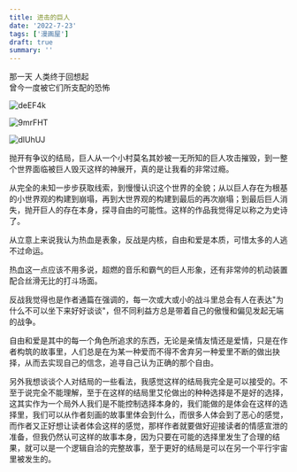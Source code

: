 ```yaml
---
title: 进击的巨人
date: '2022-7-23'
tags: ['漫画屋']
draft: true
summary: ''
---
```


那一天 人类终于回想起  
曾今一度被它们所支配的恐怖

![deEF4k](https://cdn.jsdelivr.net/gh/klaaay/pbed@main/uPic/deEF4k.jpg)

![9mrFHT](https://cdn.jsdelivr.net/gh/klaaay/pbed@main/uPic/9mrFHT.jpg)

![dlUhUJ](https://cdn.jsdelivr.net/gh/klaaay/pbed@main/uPic/dlUhUJ.jpg)

抛开有争议的结局，巨人从一个小村莫名其妙被一无所知的巨人攻击摧毁，到一整个世界面临被巨人毁灭这样的神展开，真的是让我看的非常过瘾。

从完全的未知一步步获取线索，到慢慢认识这个世界的全貌；从以巨人存在为根基的小世界观的构建到崩塌，再到大世界观的构建到最后的再次崩塌；到最后巨人消失，抛开巨人的存在本身，探寻自由的可能性。这样的作品我觉得足以称之为史诗了。

从立意上来说我认为热血是表象，反战是内核，自由和爱是本质，可惜太多的人逃不过命运。

热血这一点应该不用多说，超燃的音乐和霸气的巨人形象，还有非常帅的机动装置配合丝滑无比的打斗场面。

反战我觉得也是作者通篇在强调的，每一次或大或小的战斗里总会有人在表达"为什么不可以坐下来好好谈谈"，但不同利益方总是带着自己的傲慢和偏见发起无端的战争。

自由和爱是其中的每一个角色所追求的东西，无论是亲情友情还是爱情，只是在作者构筑的故事里，人们总是在为某一种爱而不得不舍弃另一种爱里不断的做出抉择，从而去实现自己的信念，追寻自己认为正确的那个自由。

另外我想谈谈个人对结局的一些看法，我感觉这样的结局我完全是可以接受的。不至于说完全不能理解，至于在这样的结局里艾伦做出的种种选择是不是好的选择，这其实作为一个局外人我们是不能控制选择本身的，我们能做的是体会在这样的选择里，我们可以从作者刻画的故事里体会到什么，而很多人体会到了恶心的感觉，而作者又正好想让读者体会这样的感觉，那样作者就要做好迎接读者的情感宣泄的准备，但我仍然认可这样的故事本身，因为只要在可能的选择里发生了合理的结果，就可以是一个逻辑自洽的完整故事，至于更好的结局是可以在另一个平行宇宙里被发生的。
